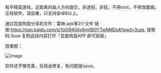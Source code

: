 和平精英游戏，近距离的敌人方向提示，非透视，非挂，不用root，不修改数据，正经软件，请自重，只支持安卓8以上。

通过百度网盘分享的文件：雷神.apk等3个文件
链接:https://pan.baidu.com/s/1q0l9404x6mitBGYTwNMDsA?pwd=3uze 
提取码:3uze
复制这段内容打开「百度网盘APP 即可获取」

效果图：

![image](https://github.com/joken5/pubg_closedistance/blob/main/%E6%95%88%E6%9E%9C%E5%9B%BE2.jpg)

软件还不够完善，后续会修复，有问题提issue。
